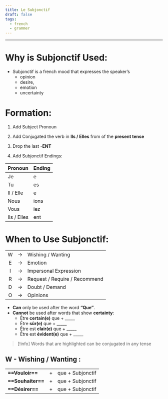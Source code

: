 ```yaml
---
title: Le Subjonctif
draft: false
tags:
  - french
  - grammer
---
```

---
# Why is Subjonctif Used:

- Subjonctif is a french mood that expresses the speaker’s
    - opinion
    - desire,
    - emotion
    - uncertainty

# Formation:

1. Add Subject Pronoun
    
2. Add Conjugated the verb in **Ils / Elles** from of the **present tense**
    
3. Drop the last **-ENT**
    
4. Add Subjonctif Endings:


|  Pronoun    | Ending |
| ----------- | ------ | 
| Je          | e      |
| Tu          | es     |     
| Il / Elle   | e      |     
| Nous        | ions   |     
| Vous        | iez    |     
| Ils / Elles | ent    |    

# When to Use Subjonctif:

|     |     |                               |
| :-: | :-: | ----------------------------- |
|  W  | ->  | Wishing / Wanting             |
|  E  | ->  | Emotion                       |
|  I  | ->  | Impersonal Expression         |
|  R  | ->  | Request / Require / Recommend |
|  D  | ->  | Doubt / Demand                |
|  O  | ->  | Opinions                      |
- **Can** only be used after the word **“Que”**.
- **Cannot** be used after words that show **certainty**:
    - Être **certain(e)** que + _____
    - Être **sûr(e)** que + _____
    - Être est **clair(e)** que + _____
    - Être est **évident(e)** que + _____

>[!info] Words that are highlighted can be conjugated in any tense

## W - Wishing / Wanting :

|                   |     |                  |
| ----------------- | :-: | ---------------- |
| **==Vouloir==**   |  +  | que + Subjonctif |
| **==Souhaiter==** |  +  | que + Subjonctif |
| **==Désirer==**   |  +  | que + Subjonctif |



